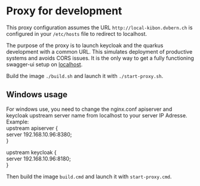 # Proxy for development

This proxy configuration assumes the URL `http://local-kibon.dvbern.ch` is configured in your `/etc/hosts` file to
redirect to localhost.

The purpose of the proxy is to launch keycloak and the quarkus development with a common URL. This simulates deployment
of productive systems and avoids CORS issues.
It is the only way to get a fully functioning swagger-ui setup on
 [localhost](http://local-kibon.dvbern.ch/api/v1/swagger-ui).

Build the image `./build.sh` and launch it with `./start-proxy.sh`.

## Windows usage
For windows use, you need to change the nginx.conf apiserver and keycloak upstream server name from localhost to your server IP Adresse.
<br>
Example:
<br>
upstream apiserver {
<br>
server 192.168.10.96:8380;
<br>
}

upstream keycloak {
<br>
server 192.168.10.96:8180;
<br>
}

Then build the image `build.cmd` and launch it with `start-proxy.cmd`.